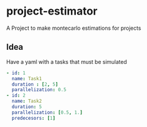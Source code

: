 # project-estimator
A Project to make montecarlo estimations for projects


## Idea

Have a yaml with a tasks that must be simulated

``` yaml
- id: 1
  name: Task1
  duration : [2, 5]
  parallelization: 0.5
- id: 2
  name: Task2
  duration: 5
  parallelization: [0.5, 1.]
  predecesors: [1]
```
